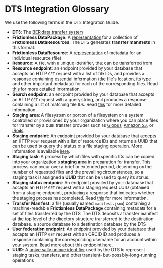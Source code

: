 # DTS Integration Glossary

We use the following terms in the DTS Integration Guide.

* **DTS**: The [BER data transfer system](https://kbase.github.io/dts/)
* **Frictionless DataPackage**: A [representation](https://specs.frictionlessdata.io/data-package/)
  for a collection of **Frictionless DataResources**. The DTS generates **transfer
  manifests** in this format.
* **Frictionless DataResource**: A [representation](https://specs.frictionlessdata.io/data-resource/)
  of metadata for an individual resource (file)
* **Resource**: A file, with a unique identifier, that can be transferred from
* **Resource endpoint**: an endpoint provided by your database that accepts an
  HTTP `GET` request with a list of file IDs, and provides a response containing
  essential informatіon (the file's location, its type and other important
  metadata) for each of the corresponding files. Read [this](resources.md) for
  more detailed information.
* **Search endpoint**: an endpoint provided by your database that accepts an
  HTTP `GET` request with a query string, and produces a response containing a
  list of matching file IDs. Read [this](search.md) for more detailed
  information.
* **Staging area**: A filesystem or portion of a filesystem on a system
  controlled or provisioned by your organization where you can place files
  for transfer by a bulk transfer provider such as [Globus](https://www.globus.org/),
  [Amazon S3](https://aws.amazon.com/s3/), or [iRods](https://irods.org/).
* **Staging endpoint**: An endpoint provided by your database that accepts an
  HTTP `POST` request with a list of resource IDs and returns a UUID that can
  be used to query the status of a file staging operation. More information is
  available [here](stage_files.md).
* **Staging task**: A process by which files with specific IDs can be
  copied into your organization's **staging area** in preparation for transfer.
  This process can occur over a brief or extended period, depending on the
  number of requested files and the prevailing circumstances, so a staging
  task is assigned a **UUID** that can be used to query its status.
* **Staging status endpoint**: An endpoint provided by your database that
  accepts an HTTP `GET` request with a staging request UUID (obtained from a
  staging endpoint), producing a response that indicates whether the staging
  process has completed. Read [this](staging_status.md) for more information.
* **Transfer Manifest**: a file (usually named `manifest.json`) containing a
  machine-readable **Frictionless DataPackage** containing metadata for a set of
  files transferred by the DTS. The DTS deposits a transfer manifest at the top
  level of the directory structure transferred to the destination database.
  a source database to a destination database by the DTS
* **User federation endpoint**: An endpoint provided by your database that
  accepts an HTTP `GET` request with an ORCID ID and produces a response
  containing the corresponding username for an account within your system.
  Read more about this endpoint [here](local_user.md).
* **UUID**: A [universally unique identifier](https://en.wikipedia.org/wiki/Universally_unique_identifier)
  used by the DTS to represent staging tasks, transfers, and other transient-
  but-possibly-long-running operations
